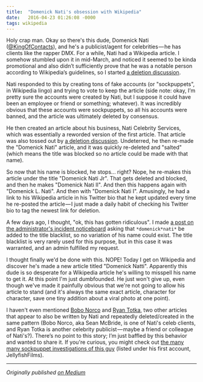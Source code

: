 ```yaml
---
title:  "Domenick Nati's obsession with Wikipedia"
date:   2016-04-23 01:26:08 -0000
tags: wikipedia
---
```


Holy crap man. Okay so there's this dude, Domenick Nati ([@KingOfContacts](http://twitter.com/KingOfContacts)), and he's a publicist/agent for celebrities — he has clients like the rapper DMX. For a while, Nati had a Wikipedia article. I somehow stumbled upon it in mid-March, and noticed it seemed to be kinda promotional and also didn’t sufficiently prove that he was a notable person according to Wikipedia’s guidelines, so I started [a deletion discussion](https://en.wikipedia.org/wiki/Wikipedia:Articles_for_deletion/Domenick_Nati).

Nati responded to this by creating tons of fake accounts (or "sockpuppets", in Wikipedia lingo) and trying to vote to keep the article (side note: okay, I’m pretty sure the accounts were created by Nati, but I suppose it could have been an employee or friend or something; whatever). It was incredibly obvious that these accounts were sockpuppets, so all his accounts were banned, and the article was ultimately deleted by consensus.

He then created an article about his business, Nati Celebrity Services, which was essentially a reworded version of the first article. That article was also tossed out by [a deletion discussion](https://en.wikipedia.org/wiki/Wikipedia:Articles_for_deletion/Nati_Celebrity_Services). Undeterred, he then re-made the "Domenick Nati" article, and it was quickly re-deleted and "salted" (which means the title was blocked so no article could be made with that name).

So now that his name is blocked, he stops... right? Nope, he re-makes this article under the title "Domenick Nati Jr". That gets deleted and blocked, and then he makes "Domenick Nati II". And then this happens again with "Domenick L. Nati". And then with "Domenick Nati I". Amusingly, he had a link to his Wikipedia article in his Twitter bio that he kept updated every time he re-posted the article — I just made a daily habit of checking his Twitter bio to tag the newest link for deletion.

A few days ago, I thought, "ok, this has gotten ridiculous". I made [a post on the administrator's incident noticeboard](https://en.wikipedia.org/w/index.php?title=Wikipedia:Administrators%27_noticeboard/Incidents&oldid=716660323#Titleblacklist_addition_request) asking that `*domenick*nati*` be added to the title blacklist, so no variation of his name could exist. The title blacklist is very rarely used for this purpose, but in this case it was warranted, and an admin fulfilled my request.

I thought finally we'd be done with this. NOPE! Today I get on Wikipedia and discover he's made a new article titled "Domenick Natti". Apparently this dude is so desperate for a Wikipedia article he's willing to misspell his name to get it. At this point I'm just dumbfounded. He just won't give up, even though we've made it painfully obvious that we're not going to allow his article to stand (and it's always the same exact article, character for character, save one tiny addition about a viral photo at one point).

I haven't even mentioned [Bobo Norco](https://en.wikipedia.org/wiki/Wikipedia:Articles_for_deletion/Bobo_Norco) and [Ryan Totka](https://en.wikipedia.org/wiki/Wikipedia:Articles_for_deletion/Ryan_Totka), two other articles that appear to also be written by Nati and repeatedly deleted/created in the same pattern (Bobo Norco, aka Sean McBride, is one of Nati's celeb clients, and Ryan Totka is another celebrity publicist — maybe a friend or colleague of Nati's?). There’s no point to this story; I’m just baffled by this behavior and wanted to share it. If you're curious, you might check out [the many many sockpuppet investigations of this guy](https://en.wikipedia.org/wiki/Wikipedia:Sockpuppet_investigations/JellyfishFilms) (listed under his first account, JellyfishFilms).

---

*Originally published [on Medium](https://medium.com/@oxguy3/domenick-nati-s-obsession-with-wikipedia-4d9a1795c44b)*

